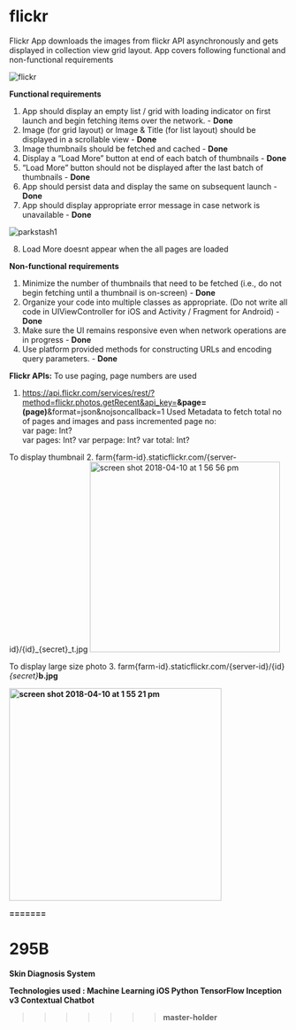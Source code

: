 
# flickr
Flickr App downloads the images from flickr API asynchronously and gets displayed in collection view grid layout. App covers following functional and non-functional requirements 

![flickr](https://user-images.githubusercontent.com/18491653/38583434-daee84c8-3cc7-11e8-9859-cb0d12934223.gif)

<b>Functional requirements</b>

1. App should display an empty list / grid with loading indicator on first launch and begin fetching items over the network. - <b>Done</b>
2. Image (for grid layout) or Image & Title (for list layout) should be displayed in a scrollable view - <b>Done</b>
3. Image thumbnails should be fetched and cached - <b>Done</b>
4. Display a “Load More” button at end of each batch of thumbnails - <b>Done</b>
5. “Load More” button should not be displayed after the last batch of thumbnails - <b>Done</b>
6. App should persist data and display the same on subsequent launch - <b>Done</b>
7. App should display appropriate error message in case network is unavailable - <b>Done</b>

![parkstash1](https://user-images.githubusercontent.com/18491653/38582545-f2fc140c-3cc4-11e8-80e8-45a7d4810bfa.gif)

8. Load More doesnt appear when the all pages are loaded

<b>Non-functional requirements</b>

1. Minimize the number of thumbnails that need to be fetched (i.e., do not begin fetching until a thumbnail is on-screen) - <b>Done</b> 
2. Organize your code into multiple classes as appropriate. (Do not write all code in UIViewController for iOS and Activity / Fragment for Android) - <b>Done</b>
3. Make sure the UI remains responsive even when network operations are in progress - <b>Done</b>
4. Use platform provided methods for constructing URLs and encoding query parameters. - <b>Done</b>

<b>Flickr APIs:</b>
To use paging, page numbers are used
1. https://api.flickr.com/services/rest/?method=flickr.photos.getRecent&api_key=<key><b>&page=\(page)</b>&format=json&nojsoncallback=1
  Used Metadata to fetch total no of pages and images and pass incremented page no:  
    var page: Int?  
    var pages: Int?
    var perpage: Int?
    var total: Int?
  
To display thumbnail 
2. farm{farm-id}.staticflickr.com/{server-id}/{id}_{secret}_t.jpg
<img width="344" alt="screen shot 2018-04-10 at 1 56 56 pm" src="https://user-images.githubusercontent.com/18491653/38583164-0e51bc6e-3cc7-11e8-9282-3604acba2658.png">

To display large size photo
3. farm{farm-id}.staticflickr.com/{server-id}/{id}_{secret}_<b>b<b>.jpg

<img width="384" alt="screen shot 2018-04-10 at 1 55 21 pm" src="https://user-images.githubusercontent.com/18491653/38583116-db0ef880-3cc6-11e8-85e8-8669659a8d2b.png">


=======
# 295B
<b> Skin Diagnosis System</b>

Technologies used : 
Machine Learning
iOS
Python
TensorFlow
Inception v3
Contextual Chatbot
>>>>>>> master-holder
